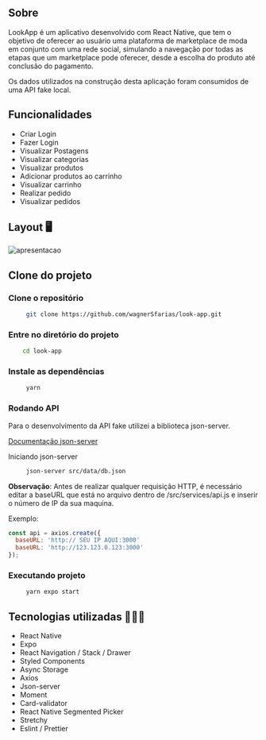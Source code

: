 

## Sobre

LookApp é um aplicativo desenvolvido com React Native, que tem o objetivo de oferecer ao usuário uma plataforma de marketplace de moda em conjunto com uma rede social, simulando a navegação por todas as etapas que um marketplace pode oferecer, desde a escolha do produto até conclusão do pagamento.

Os dados utilizados na construção desta aplicação foram consumidos de uma API fake local.


## Funcionalidades 

- Criar Login
- Fazer Login
- Visualizar Postagens
- Visualizar categorias
- Visualizar produtos
- Adicionar produtos ao carrinho
- Visualizar carrinho
- Realizar pedido
- Visualizar pedidos

## Layout 🖥️

![apresentacao](src/assets/gif.gif)

## Clone do projeto 

### Clone o repositório

```bash
     git clone https://github.com/wagnerSfarias/look-app.git

```
### Entre no diretório do projeto

```bash
    cd look-app
```

###  Instale as dependências
```bash
     yarn  
```

### Rodando API

 Para o desenvolvimento da API fake utilizei a biblioteca json-server.

 [Documentação json-server](https://github.com/typicode/json-server)

 Iniciando json-server

```bash
     json-server src/data/db.json
```

**Observação**: Antes de realizar qualquer requisição HTTP, é necessário editar a baseURL que está no arquivo dentro de /src/services/api.js e inserir o número de IP da sua maquina.

Exemplo:

```js
const api = axios.create({
  baseURL: 'http:// SEU IP AQUI:3000'
  baseURL: 'http://123.123.0.123:3000'
});

```

###  Executando projeto

```bash
     yarn expo start
```

## Tecnologias utilizadas 👨🏻‍💻

- React Native
- Expo
- React Navigation / Stack / Drawer
- Styled Components
- Async Storage
- Axios
- Json-server
- Moment
- Card-validator
- React Native Segmented Picker
- Stretchy
- Eslint / Prettier